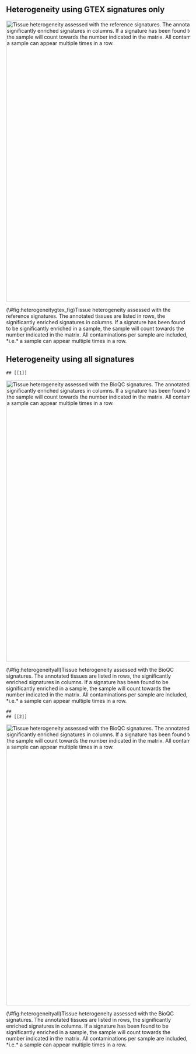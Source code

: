



## Heterogeneity using GTEX signatures only


<div class="figure">
<img src="46_results1_files/figure-html/heterogeneitygtex_fig-1.png" alt="Tissue heterogeneity assessed with the reference signatures. The annotated tissues are listed in rows, the significantly enriched signatures in columns. If a signature has been found to be significantly enriched in a sample, the sample will count towards the number indicated in the matrix. All contaminations per sample are included, *i.e.* a sample can appear multiple times in a row. " width="768" />
<p class="caption">(\#fig:heterogeneitygtex_fig)Tissue heterogeneity assessed with the reference signatures. The annotated tissues are listed in rows, the significantly enriched signatures in columns. If a signature has been found to be significantly enriched in a sample, the sample will count towards the number indicated in the matrix. All contaminations per sample are included, *i.e.* a sample can appear multiple times in a row. </p>
</div>

## Heterogeneity using all signatures

```
## [[1]]
```

<div class="figure">
<img src="46_results1_files/figure-html/heterogeneityall-1.png" alt="Tissue heterogeneity assessed with the BioQC signatures. The annotated tissues are listed in rows, the significantly enriched signatures in columns. If a signature has been found to be significantly enriched in a sample, the sample will count towards the number indicated in the matrix. All contaminations per sample are included, *i.e.* a sample can appear multiple times in a row." width="768" />
<p class="caption">(\#fig:heterogeneityall)Tissue heterogeneity assessed with the BioQC signatures. The annotated tissues are listed in rows, the significantly enriched signatures in columns. If a signature has been found to be significantly enriched in a sample, the sample will count towards the number indicated in the matrix. All contaminations per sample are included, *i.e.* a sample can appear multiple times in a row.</p>
</div>

```
## 
## [[2]]
```

<div class="figure">
<img src="46_results1_files/figure-html/heterogeneityall-2.png" alt="Tissue heterogeneity assessed with the BioQC signatures. The annotated tissues are listed in rows, the significantly enriched signatures in columns. If a signature has been found to be significantly enriched in a sample, the sample will count towards the number indicated in the matrix. All contaminations per sample are included, *i.e.* a sample can appear multiple times in a row." width="768" />
<p class="caption">(\#fig:heterogeneityall)Tissue heterogeneity assessed with the BioQC signatures. The annotated tissues are listed in rows, the significantly enriched signatures in columns. If a signature has been found to be significantly enriched in a sample, the sample will count towards the number indicated in the matrix. All contaminations per sample are included, *i.e.* a sample can appear multiple times in a row.</p>
</div>

